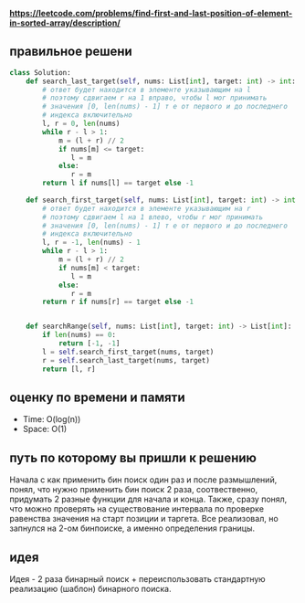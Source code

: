 **https://leetcode.com/problems/find-first-and-last-position-of-element-in-sorted-array/description/**

## правильное решени
```python
class Solution:
    def search_last_target(self, nums: List[int], target: int) -> int:
        # ответ будет находится в элементе указывающим на l
        # поэтому сдвигаем r на 1 вправо, чтобы l мог принимать
        # значения [0, len(nums) - 1] т е от первого и до последнего
        # индекса включительно
        l, r = 0, len(nums)
        while r - l > 1:
            m = (l + r) // 2
            if nums[m] <= target:
               l = m
            else:
               r = m
        return l if nums[l] == target else -1
    
    def search_first_target(self, nums: List[int], target: int) -> int:
        # ответ будет находится в элементе указывающим на r
        # поэтому сдвигаем l на 1 влево, чтобы r мог принимать
        # значения [0, len(nums) - 1] т е от первого и до последнего
        # индекса включительно
        l, r = -1, len(nums) - 1
        while r - l > 1:
            m = (l + r) // 2
            if nums[m] < target:
               l = m
            else:
               r = m
        return r if nums[r] == target else -1


    def searchRange(self, nums: List[int], target: int) -> List[int]:
        if len(nums) == 0:
            return [-1, -1]
        l = self.search_first_target(nums, target)
        r = self.search_last_target(nums, target)
        return [l, r]
```

## оценку по времени и памяти
- Time: O(log(n))
- Space: O(1)

## путь по которому вы пришли к решению
Начала с как применить бин поиск один раз и после размышлений, понял, что нужно применить бин поиск 2 раза, соотвественно, придумать 2 разные функции для начала и конца. Также, сразу понял, что можно проверять на существование интервала по проверке равенства значения на старт позиции и таргета. Все реализовал, но запнулся на 2-ом бинпоиске, а именно определения границы.


## идея
Идея - 2 раза бинарный поиск + переиспользовать стандартную реализацию (шаблон) бинарного поиска.
